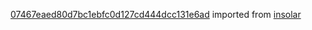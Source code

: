 [07467eaed80d7bc1ebfc0d127cd444dcc131e6ad](https://github.com/insolar/insolar/commit/07467eaed80d7bc1ebfc0d127cd444dcc131e6ad) imported from [insolar](https://github.com/insolar/insolar)
